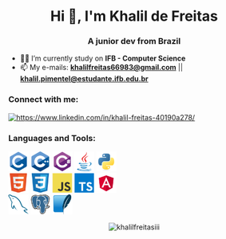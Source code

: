<h1 align="center">
  Hi 👋, I'm Khalil de Freitas
</h1>
<h3 align="center">
  A junior dev from Brazil
</h3>

- 👨‍💻 I’m currently study on **IFB - Computer Science**
- 📫 My e-mails: **khalilfreitas66983@gmail.com** || **khalil.pimentel@estudante.ifb.edu.br**

<h3 align="left">
  Connect with me:
</h3>
<p align="left">
<a 
  href="https://www.linkedin.com/in/khalil-freitas-40190a278/"
  target="blank"
  >
  <img 
    align="center"
    src="https://raw.githubusercontent.com/rahuldkjain/github-profile-readme-generator/master/src/images/icons/Social/linked-in-alt.svg" 
    alt="https://www.linkedin.com/in/khalil-freitas-40190a278/" 
    height="30"
    width="40" />
</a>
</p>

  
</p>

<h3 align="left">
  Languages and Tools:
</h3>
<p id = "Linguagens">
  <a href="#"><img src="https://raw.githubusercontent.com/devicons/devicon/master/icons/c/c-original.svg" alt="c" width="40" height="40"/></a>
  <a href="#"> <img src="https://raw.githubusercontent.com/devicons/devicon/master/icons/cplusplus/cplusplus-original.svg" alt="cplusplus" width="40" height="40"/></a>
  <a href="#"><img src="https://raw.githubusercontent.com/devicons/devicon/master/icons/csharp/csharp-original.svg" alt="csharp" width="40" height="40"/></a>
  <a href="#"> <img src="https://raw.githubusercontent.com/devicons/devicon/master/icons/java/java-original.svg" alt="java" width="40" height="40"/></a>
  <a href="#"><img src="https://raw.githubusercontent.com/devicons/devicon/master/icons/python/python-original.svg" alt="python" width="40" height="40"/></a>
  <!--WEB-->
  <br>
  <a href="#"><img src="https://raw.githubusercontent.com/devicons/devicon/master/icons/html5/html5-original.svg" alt="html" width="40" height="40"/></a>
 <a href="#"> <img src="https://raw.githubusercontent.com/devicons/devicon/master/icons/css3/css3-original.svg" alt="css" width="40" height="40"/></a>
  <a href="#"><img src="https://raw.githubusercontent.com/devicons/devicon/master/icons/javascript/javascript-original.svg" alt="javascript" width="40" height="40"/></a>
 <a href="#"> <img src="https://raw.githubusercontent.com/devicons/devicon/master/icons/typescript/typescript-original.svg" alt="typescript" width="40" height="40"/></a>
  <a href="#"><img src="https://raw.githubusercontent.com/devicons/devicon/master/icons/angular/angular-original.svg" alt="angular" width="40" height="40"/></a>
  <!--DATABASE-->
  <br>
  <a href="#"><img src="https://raw.githubusercontent.com/devicons/devicon/master/icons/mysql/mysql-original.svg" alt="mysql" width="40" height="40"/></a>
  <a href="#"><img src="https://raw.githubusercontent.com/devicons/devicon/master/icons/postgresql/postgresql-original.svg" alt="postgresql" width="40" height="40"/></a>
  <a href="#"><img src="https://raw.githubusercontent.com/devicons/devicon/master/icons/sqlite/sqlite-original.svg" alt="sqlite" width="40" height="40"/></a>
</p>

<p align="center" id = "API">
  <img src="https://github-readme-stats.vercel.app/api/top-langs?username=khalilfreitasiii&show_icons=true&locale=en&layout=compact" alt="khalilfreitasiii" />
</p>
